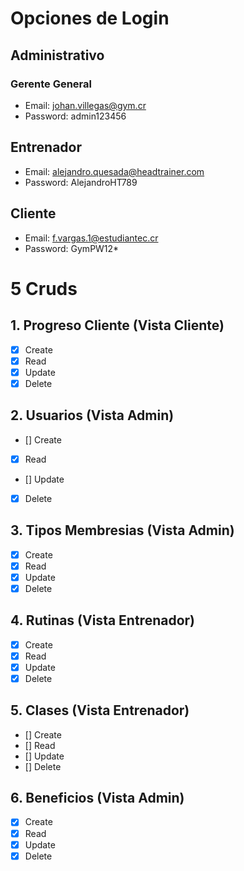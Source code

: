 # Opciones de Login
## Administrativo
### Gerente General
- Email: johan.villegas@gym.cr
- Password: admin123456
## Entrenador
- Email: alejandro.quesada@headtrainer.com
- Password: AlejandroHT789
## Cliente
- Email: f.vargas.1@estudiantec.cr
- Password: GymPW12*

# 5 Cruds
## 1. Progreso Cliente (Vista Cliente)
- [x] Create
- [x] Read
- [x] Update
- [x] Delete
## 2. Usuarios (Vista Admin)
- [] Create
- [x] Read
- [] Update
- [x] Delete
## 3. Tipos Membresias (Vista Admin)
- [x] Create
- [x] Read
- [x] Update
- [x] Delete
## 4. Rutinas (Vista Entrenador)
- [x] Create
- [x] Read
- [x] Update
- [x] Delete
## 5. Clases (Vista Entrenador)
- [] Create
- [] Read
- [] Update
- [] Delete
## 6. Beneficios (Vista Admin)
- [x] Create
- [x] Read
- [x] Update
- [x] Delete